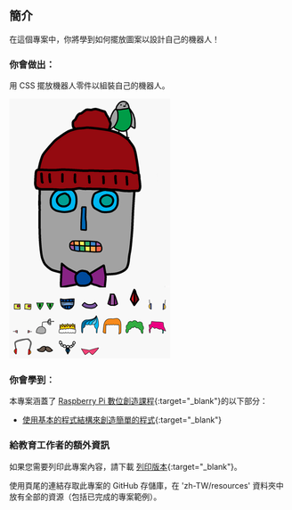 ## 簡介

在這個專案中，你將學到如何擺放圖案以設計自己的機器人！

### 你會做出：

用 CSS 擺放機器人零件以組裝自己的機器人。

![截圖](images/robot-final.png)

### 你會學到︰

本專案涵蓋了 [Raspberry Pi 數位創造課程](https://rpf.io/curriculum){:target="_blank"}的以下部分：

+ [使用基本的程式結構來創造簡單的程式](https://www.raspberrypi.org/curriculum/programming/creator){:target="_blank"}

### 給教育工作者的額外資訊

如果您需要列印此專案內容，請下載 [列印版本](https://projects.raspberrypi.org/zh-TW/projects/build-a-robot/print){:target="_blank"}。

使用頁尾的連結存取此專案的 GitHub 存儲庫，在 'zh-TW/resources' 資料夾中放有全部的資源（包括已完成的專案範例）。